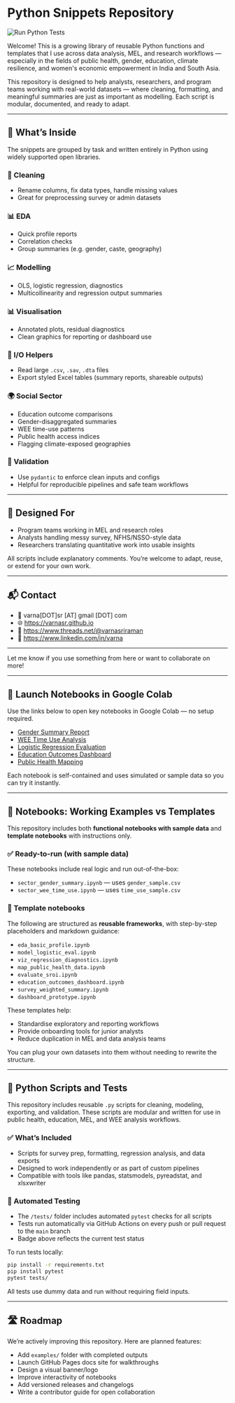 # Python Snippets Repository
![Run Python Tests](https://github.com/Varnasr/Snippets/actions/workflows/python-tests.yml/badge.svg)


Welcome! This is a growing library of reusable Python functions and templates that I use across data analysis, MEL, and research workflows — especially in the fields of public health, gender, education, climate resilience, and women's economic empowerment in India and South Asia.

This repository is designed to help analysts, researchers, and program teams working with real-world datasets — where cleaning, formatting, and meaningful summaries are just as important as modelling. Each script is modular, documented, and ready to adapt.

---

## 🧩 What’s Inside

The snippets are grouped by task and written entirely in Python using widely supported open libraries.

### 🧼 Cleaning
- Rename columns, fix data types, handle missing values
- Great for preprocessing survey or admin datasets

### 📊 EDA
- Quick profile reports
- Correlation checks
- Group summaries (e.g. gender, caste, geography)

### 📈 Modelling
- OLS, logistic regression, diagnostics
- Multicollinearity and regression output summaries

### 📊 Visualisation
- Annotated plots, residual diagnostics
- Clean graphics for reporting or dashboard use

### 📂 I/O Helpers
- Read large `.csv`, `.sav`, `.dta` files
- Export styled Excel tables (summary reports, shareable outputs)

### 🌍 Social Sector
- Education outcome comparisons
- Gender-disaggregated summaries
- WEE time-use patterns
- Public health access indices
- Flagging climate-exposed geographies

### 🧪 Validation
- Use `pydantic` to enforce clean inputs and configs
- Helpful for reproducible pipelines and safe team workflows

---

## 🚀 Designed For

- Program teams working in MEL and research roles  
- Analysts handling messy survey, NFHS/NSSO-style data  
- Researchers translating quantitative work into usable insights  

All scripts include explanatory comments. You’re welcome to adapt, reuse, or extend for your own work.

---

## 📬 Contact

- 📧 varna[DOT]sr [AT] gmail [DOT] com  
- 🌐 https://varnasr.github.io  
- 🧵 https://www.threads.net/@varnasriraman  
- 💼 https://www.linkedin.com/in/varna

---

Let me know if you use something from here or want to collaborate on more!

---

## 🚀 Launch Notebooks in Google Colab

Use the links below to open key notebooks in Google Colab — no setup required.

- [Gender Summary Report](https://colab.research.google.com/github/Varnasr/Snippets/blob/main/notebooks/notebooks/sector_gender_summary.ipynb)  
- [WEE Time Use Analysis](https://colab.research.google.com/github/Varnasr/Snippets/blob/main/notebooks/notebooks/sector_wee_time_use.ipynb)  
- [Logistic Regression Evaluation](https://colab.research.google.com/github/Varnasr/Snippets/blob/main/notebooks/notebooks/model_logistic_eval.ipynb)  
- [Education Outcomes Dashboard](https://colab.research.google.com/github/Varnasr/Snippets/blob/main/notebooks/notebooks/education_outcomes_dashboard.ipynb)  
- [Public Health Mapping](https://colab.research.google.com/github/Varnasr/Snippets/blob/main/notebooks/notebooks/map_public_health_data.ipynb)

Each notebook is self-contained and uses simulated or sample data so you can try it instantly.

---

## 📓 Notebooks: Working Examples vs Templates

This repository includes both **functional notebooks with sample data** and **template notebooks** with instructions only.

### ✅ Ready-to-run (with sample data)
These notebooks include real logic and run out-of-the-box:
- `sector_gender_summary.ipynb` — uses `gender_sample.csv`
- `sector_wee_time_use.ipynb` — uses `time_use_sample.csv`

### 🧩 Template notebooks
The following are structured as **reusable frameworks**, with step-by-step placeholders and markdown guidance:
- `eda_basic_profile.ipynb`
- `model_logistic_eval.ipynb`
- `viz_regression_diagnostics.ipynb`
- `map_public_health_data.ipynb`
- `evaluate_sroi.ipynb`
- `education_outcomes_dashboard.ipynb`
- `survey_weighted_summary.ipynb`
- `dashboard_prototype.ipynb`

These templates help:
- Standardise exploratory and reporting workflows
- Provide onboarding tools for junior analysts
- Reduce duplication in MEL and data analysis teams

You can plug your own datasets into them without needing to rewrite the structure.

---

## 🧾 Python Scripts and Tests

This repository includes reusable `.py` scripts for cleaning, modeling, exporting, and validation. These scripts are modular and written for use in public health, education, MEL, and WEE analysis workflows.

### ✅ What’s Included
- Scripts for survey prep, formatting, regression analysis, and data exports
- Designed to work independently or as part of custom pipelines
- Compatible with tools like pandas, statsmodels, pyreadstat, and xlsxwriter

### 🧪 Automated Testing

- The `/tests/` folder includes automated `pytest` checks for all scripts
- Tests run automatically via GitHub Actions on every push or pull request to the `main` branch
- Badge above reflects the current test status

To run tests locally:

```bash
pip install -r requirements.txt
pip install pytest
pytest tests/
```

All tests use dummy data and run without requiring field inputs.

---

## 🛣️ Roadmap

We’re actively improving this repository. Here are planned features:

- Add `examples/` folder with completed outputs
- Launch GitHub Pages docs site for walkthroughs
- Design a visual banner/logo
- Improve interactivity of notebooks
- Add versioned releases and changelogs
- Write a contributor guide for open collaboration
